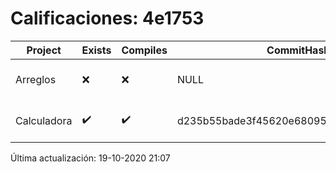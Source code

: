 # Calificaciones: 4e1753
|Project|Exists|Compiles|CommitHash|CommitDate|CheckDate|Comments|
|-|-|-|-|-|-|-|
|Arreglos|❌|❌|NULL|NULL|19-10-2020 21:07:50|No se encontró el archivo en PracticasComputacionI/Arreglos/Arreglos.cpp|
|Calculadora|✔️|✔️|d235b55bade3f45620e680952395fa8bff570d8b|19-10-2020 10:13:42|19-10-2020 21:07:47|NULL|

Última actualización: 19-10-2020 21:07